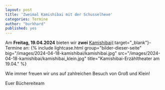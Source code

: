 ```yaml
---
layout: post
title: 'Zweimal Kamishibai mit der Schusselhexe'
categories: Termine
author: "burkhard"
published: yes
---
```

Am **Freitag, 19.04.2024** bieten wir **zwei** [Kamishibai](https://de.wikipedia.org/wiki/Kamishibai){:target="_blank"}-Termine an:
{% include lightcase.html group="bilder-dieser-seite"
      big="/images/2024-04-18-kamishibai/kamishibai.jpg"
      src="/images/2024-04-18-kamishibai/kamishibai_klein.jpg" 
      title="Kamishibai-Erzähltheater am 19.04." %}

Wie immer freuen wir uns auf zahlreichen Besuch von Groß und Klein!

Euer Büchereiteam

